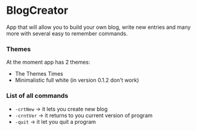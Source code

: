 BlogCreator
===========

App that will allow you to build your own blog, write new entries and many more with several easy to remember commands.

###  Themes
At the moment app has 2 themes:
- The Themes Times
- Minimalistic full white (in version 0.1.2 don't work)

### List of all commands
- `-crtNew` -> it lets you create new blog
- `-crntVer` -> it returns to you current version of program
- `-quit` -> it let you quit a program
